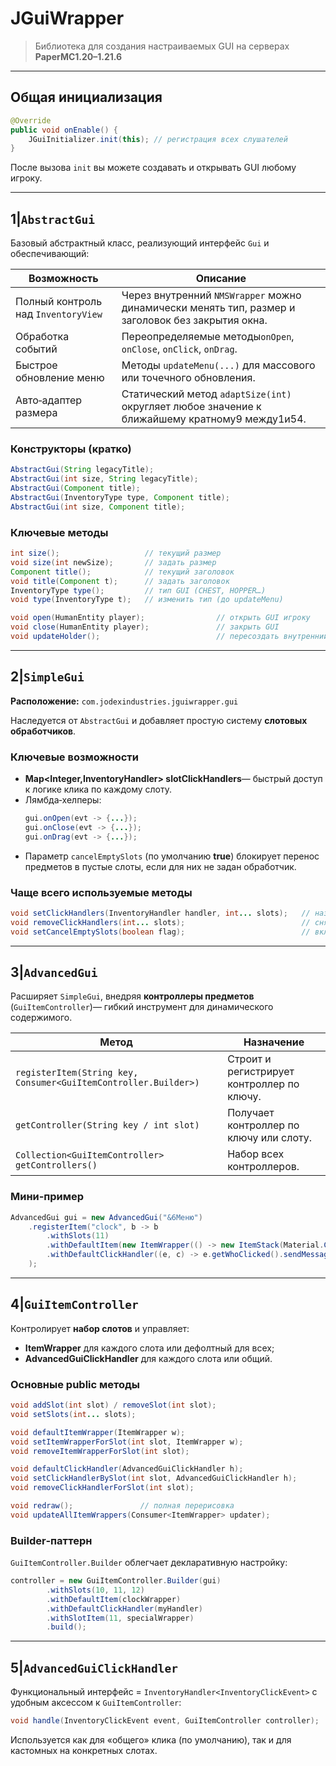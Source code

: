 # JGuiWrapper

> Библиотека для создания настраиваемых GUI на серверах **PaperMC1.20–1.21.6**

---

## Общая инициализация

```java
@Override
public void onEnable() {
    JGuiInitializer.init(this); // регистрация всех слушателей
}
```

После вызова `init` вы можете создавать и открывать GUI любому игроку.

---

## 1|`AbstractGui`

Базовый абстрактный класс, реализующий интерфейс `Gui` и обеспечивающий:

| Возможность                         | Описание                                                                                      |
| ----------------------------------- | --------------------------------------------------------------------------------------------- |
| Полный контроль над `InventoryView` | Через внутренний `NMSWrapper` можно динамически менять тип, размер и заголовок без закрытия окна. |
| Обработка событий                   | Переопределяемые методы`onOpen`, `onClose`, `onClick`, `onDrag`.                              |
| Быстрое обновление меню             | Методы `updateMenu(...)` для массового или точечного обновления.                              |
| Авто‑адаптер размера                | Статический метод `adaptSize(int)` округляет любое значение к ближайшему кратному9 между1и54. |

### Конструкторы (кратко)

```java
AbstractGui(String legacyTitle);
AbstractGui(int size, String legacyTitle);
AbstractGui(Component title);
AbstractGui(InventoryType type, Component title);
AbstractGui(int size, Component title);
```

### Ключевые методы

```java
int size();                   // текущий размер
void size(int newSize);       // задать размер
Component title();            // текущий заголовок
void title(Component t);      // задать заголовок
InventoryType type();         // тип GUI (CHEST, HOPPER…)
void type(InventoryType t);   // изменить тип (до updateMenu)

void open(HumanEntity player);                // открыть GUI игроку
void close(HumanEntity player);               // закрыть GUI
void updateHolder();                          // пересоздать внутренний Holder
```

---

## 2|`SimpleGui`

**Расположение:** `com.jodexindustries.jguiwrapper.gui`

Наследуется от `AbstractGui` и добавляет простую систему **слотовых обработчиков**.

### Ключевые возможности

- **Map\<Integer,InventoryHandler> slotClickHandlers**— быстрый доступ к логике клика по каждому слоту.
- Лямбда‑хелперы:
  ```java
  gui.onOpen(evt -> {...});
  gui.onClose(evt -> {...});
  gui.onDrag(evt -> {...});
  ```
- Параметр `cancelEmptySlots` (по умолчанию **true**) блокирует перенос предметов в пустые слоты, если для них не задан обработчик.

### Чаще всего используемые методы

```java
void setClickHandlers(InventoryHandler handler, int... slots);   // назначить
void removeClickHandlers(int... slots);                          // снять
void setCancelEmptySlots(boolean flag);                          // включить/выключить автокэнсел
```

---

## 3|`AdvancedGui`

Расширяет `SimpleGui`, внедряя **контроллеры предметов** (`GuiItemController`)— гибкий инструмент для динамического содержимого.

| Метод                                                           | Назначение                                 |
| --------------------------------------------------------------- | ------------------------------------------ |
| `registerItem(String key, Consumer<GuiItemController.Builder>)` | Строит и регистрирует контроллер по ключу. |
| `getController(String key / int slot)`                          | Получает контроллер по ключу или слоту.    |
| `Collection<GuiItemController> getControllers()`                | Набор всех контроллеров.                   |

### Мини‑пример

```java
AdvancedGui gui = new AdvancedGui("&6Меню")
    .registerItem("clock", b -> b
        .withSlots(11)
        .withDefaultItem(new ItemWrapper(() -> new ItemStack(Material.CLOCK)))
        .withDefaultClickHandler((e, c) -> e.getWhoClicked().sendMessage("Тик‑так"))
    );
```

---

## 4|`GuiItemController`

Контролирует **набор слотов** и управляет:

- **ItemWrapper** для каждого слота или дефолтный для всех;
- **AdvancedGuiClickHandler** для каждого слота или общий.

### Основные public методы

```java
void addSlot(int slot) / removeSlot(int slot);
void setSlots(int... slots);

void defaultItemWrapper(ItemWrapper w);
void setItemWrapperForSlot(int slot, ItemWrapper w);
void removeItemWrapperForSlot(int slot);

void defaultClickHandler(AdvancedGuiClickHandler h);
void setClickHandlerBySlot(int slot, AdvancedGuiClickHandler h);
void removeClickHandlerForSlot(int slot);

void redraw();               // полная перерисовка
void updateAllItemWrappers(Consumer<ItemWrapper> updater);
```

### Builder‑паттерн

`GuiItemController.Builder` облегчает декларативную настройку:

```java
controller = new GuiItemController.Builder(gui)
        .withSlots(10, 11, 12)
        .withDefaultItem(clockWrapper)
        .withDefaultClickHandler(myHandler)
        .withSlotItem(11, specialWrapper)
        .build();
```

---

## 5|`AdvancedGuiClickHandler`

Функциональный интерфейс = `InventoryHandler<InventoryClickEvent>` с удобным аксессом к `GuiItemController`:

```java
void handle(InventoryClickEvent event, GuiItemController controller);
```

Используется как для «общего» клика (по умолчанию), так и для кастомных на конкретных слотах.
